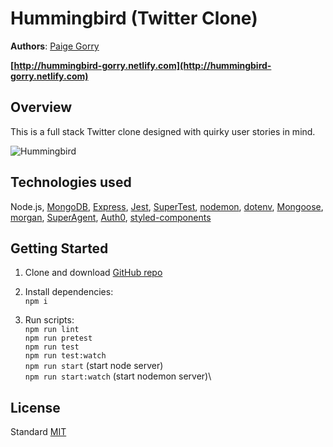 # Hummingbird (Twitter Clone)

**Authors**: [Paige Gorry](https://github.com/paigeegorry)

**[http://hummingbird-gorry.netlify.com](http://hummingbird-gorry.netlify.com)**

## Overview
This is a full stack Twitter clone designed with quirky user stories in mind.  

![Hummingbird](https://res.cloudinary.com/dkrup6iyl/image/upload/v1557787856/Screen_Shot_2019-05-13_at_3.47.47_PM.png)

## Technologies used
Node.js, [MongoDB](https://www.mongodb.com/what-is-mongodb), [Express](https://www.npmjs.com/package/express), [Jest](https://www.npmjs.com/package/jest), [SuperTest](https://www.npmjs.com/package/supertest), [nodemon](https://www.npmjs.com/package/nodemon), [dotenv](https://www.npmjs.com/package/dotenv), [Mongoose](https://www.npmjs.com/package/mongoose), [morgan](https://www.npmjs.com/package/morgan), [SuperAgent](https://www.npmjs.com/package/superagent), [Auth0](https://auth0.com), [styled-components](https://styled-components.com/docs)

## Getting Started

1. Clone and download [GitHub repo](https://github.com/paigeegorry/devsign)
1. Install dependencies:\
`npm i`

3. Run scripts:\
`npm run lint`\
`npm run pretest`\
`npm run test`\
`npm run test:watch`\
`npm run start` (start node server)\
`npm run start:watch` (start nodemon server)\

## License
Standard [MIT](/LICENSE.md)

